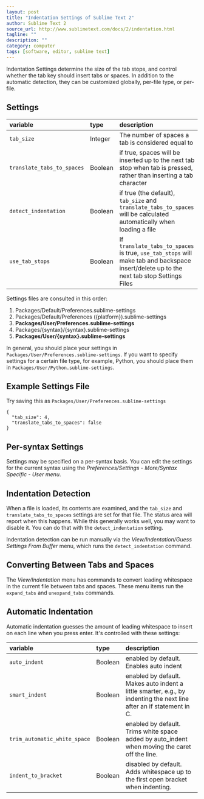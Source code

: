 ```yaml
---
layout: post
title: "Indentation Settings of Sublime Text 2"
author: Sublime Text 2
source_url: http://www.sublimetext.com/docs/2/indentation.html
tagline: ""
description: ""
category: computer
tags: [software, editor, sublime text]
---
```


Indentation Settings determine the size of the tab stops, and control whether
the tab key should insert tabs or spaces. In addition to the automatic
detection, they can be customized globally, per-file type, or per-file.

## Settings

variable | type | description 
:---------|:-----|:------------
`tab_size` | Integer | The number of spaces a tab is considered equal to 
`translate_tabs_to_spaces` | Boolean | if true, spaces will be inserted up to the next tab stop when tab is pressed, rather than inserting a tab character 
`detect_indentation` | Boolean | if true (the default), `tab_size` and `translate_tabs_to_spaces` will be calculated automatically when loading a file 
`use_tab_stops` | Boolean | If `translate_tabs_to_spaces` is true, `use_tab_stops` will make tab and backspace insert/delete up to the next tab stop Settings Files 

Settings files are consulted in this order:

  1. Packages/Default/Preferences.sublime-settings
  2. Packages/Default/Preferences ({platform}).sublime-settings
  3. **Packages/User/Preferences.sublime-settings**
  4. Packages/{syntax}/{syntax}.sublime-settings
  5. **Packages/User/{syntax}.sublime-settings**

In general, you should place your settings in `Packages/User/Preferences.sublime-settings`. 
If you want to specify settings for a certain file type, for example, Python, 
you should place them in `Packages/User/Python.sublime-settings`.

## Example Settings File

Try saving this as `Packages/User/Preferences.sublime-settings`

    { 
      "tab_size": 4,    
      "translate_tabs_to_spaces": false
    }

## Per-syntax Settings

Settings may be specified on a per-syntax basis. You can edit the settings for
the current syntax using the *Preferences/Settings - More/Syntax Specific -
User menu*.

## Indentation Detection

When a file is loaded, its contents are examined, and the `tab_size` and
`translate_tabs_to_spaces` settings are set for that file. The status area will
report when this happens. While this generally works well, you may want to
disable it. You can do that with the `detect_indentation` setting.

Indentation detection can be run manually via the *View/Indentation/Guess
Settings From Buffer* menu, which runs the `detect_indentation` command.

## Converting Between Tabs and Spaces

The *View/Indentation* menu has commands to convert leading whitespace in the
current file between tabs and spaces. These menu items run the `expand_tabs`
and `unexpand_tabs` commands.

## Automatic Indentation

Automatic indentation guesses the amount of leading whitespace to insert on
each line when you press enter. It's controlled with these settings:

variable | type | description 
:---------|:-----|:------------
`auto_indent` | Boolean | enabled by default. Enables auto indent 
`smart_indent` | Boolean | enabled by default. Makes auto indent a little smarter, e.g., by indenting the next line after an if statement in C.
`trim_automatic_white_space` | Boolean | enabled by default. Trims white space added by auto_indent when moving the caret off the line. 
`indent_to_bracket` | Boolean | disabled by default. Adds whitespace up to the first open bracket when indenting.